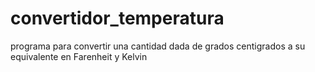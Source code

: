 # convertidor_temperatura
programa para convertir una cantidad dada de grados centigrados a su equivalente en Farenheit y Kelvin
